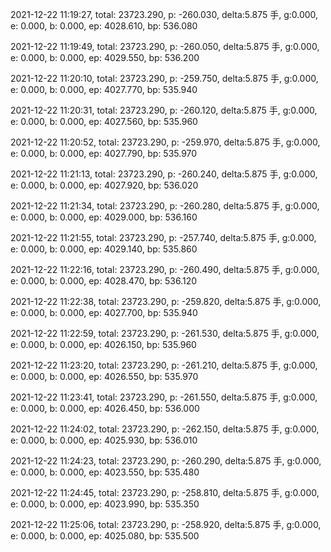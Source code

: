 2021-12-22 11:19:27, total: 23723.290, p: -260.030, delta:5.875 手, g:0.000, e: 0.000, b: 0.000, ep: 4028.610, bp: 536.080

2021-12-22 11:19:49, total: 23723.290, p: -260.050, delta:5.875 手, g:0.000, e: 0.000, b: 0.000, ep: 4029.550, bp: 536.200

2021-12-22 11:20:10, total: 23723.290, p: -259.750, delta:5.875 手, g:0.000, e: 0.000, b: 0.000, ep: 4027.770, bp: 535.940

2021-12-22 11:20:31, total: 23723.290, p: -260.120, delta:5.875 手, g:0.000, e: 0.000, b: 0.000, ep: 4027.560, bp: 535.960

2021-12-22 11:20:52, total: 23723.290, p: -259.970, delta:5.875 手, g:0.000, e: 0.000, b: 0.000, ep: 4027.790, bp: 535.970

2021-12-22 11:21:13, total: 23723.290, p: -260.240, delta:5.875 手, g:0.000, e: 0.000, b: 0.000, ep: 4027.920, bp: 536.020

2021-12-22 11:21:34, total: 23723.290, p: -260.280, delta:5.875 手, g:0.000, e: 0.000, b: 0.000, ep: 4029.000, bp: 536.160

2021-12-22 11:21:55, total: 23723.290, p: -257.740, delta:5.875 手, g:0.000, e: 0.000, b: 0.000, ep: 4029.140, bp: 535.860

2021-12-22 11:22:16, total: 23723.290, p: -260.490, delta:5.875 手, g:0.000, e: 0.000, b: 0.000, ep: 4028.470, bp: 536.120

2021-12-22 11:22:38, total: 23723.290, p: -259.820, delta:5.875 手, g:0.000, e: 0.000, b: 0.000, ep: 4027.700, bp: 535.940

2021-12-22 11:22:59, total: 23723.290, p: -261.530, delta:5.875 手, g:0.000, e: 0.000, b: 0.000, ep: 4026.150, bp: 535.960

2021-12-22 11:23:20, total: 23723.290, p: -261.210, delta:5.875 手, g:0.000, e: 0.000, b: 0.000, ep: 4026.550, bp: 535.970

2021-12-22 11:23:41, total: 23723.290, p: -261.550, delta:5.875 手, g:0.000, e: 0.000, b: 0.000, ep: 4026.450, bp: 536.000

2021-12-22 11:24:02, total: 23723.290, p: -262.150, delta:5.875 手, g:0.000, e: 0.000, b: 0.000, ep: 4025.930, bp: 536.010

2021-12-22 11:24:23, total: 23723.290, p: -260.290, delta:5.875 手, g:0.000, e: 0.000, b: 0.000, ep: 4023.550, bp: 535.480

2021-12-22 11:24:45, total: 23723.290, p: -258.810, delta:5.875 手, g:0.000, e: 0.000, b: 0.000, ep: 4023.990, bp: 535.350

2021-12-22 11:25:06, total: 23723.290, p: -258.920, delta:5.875 手, g:0.000, e: 0.000, b: 0.000, ep: 4025.080, bp: 535.500